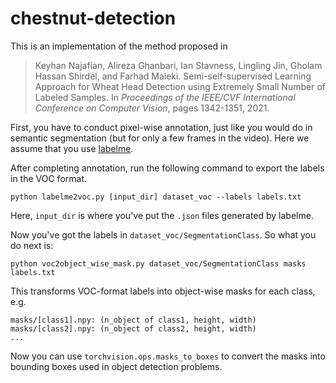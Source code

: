 # chestnut-detection

This is an implementation of the method proposed in
> Keyhan Najafian, Alireza Ghanbari, Ian Stavness, Lingling Jin, Gholam Hassan Shirdel, and Farhad Maleki. Semi-self-supervised Learning Approach for Wheat Head Detection using Extremely Small Number of Labeled Samples. In *Proceedings of the IEEE/CVF International Conference on Computer Vision*, pages 1342-1351, 2021.

First, you have to conduct pixel-wise annotation, just like you would do in semantic segmentation (but for  only a few frames in the video).
Here we assume that you use [labelme](https://github.com/wkentaro/labelme).

After completing annotation, run the following command to export the labels in the VOC format.
```
python labelme2voc.py [input_dir] dataset_voc --labels labels.txt
```
Here, `input_dir` is where you've put the `.json` files generated by labelme.

Now you've got the labels in `dataset_voc/SegmentationClass`. So what you do next is:
```
python voc2object_wise_mask.py dataset_voc/SegmentationClass masks labels.txt
```
This transforms VOC-format labels into object-wise masks for each class, e.g.
```
masks/[class1].npy: (n_object of class1, height, width)
masks/[class2].npy: (n_object of class2, height, width)
...
```
Now you can use `torchvision.ops.masks_to_boxes` to convert the masks into bounding boxes used in object detection problems.